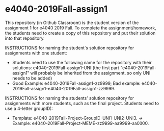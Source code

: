 # e4040-2019Fall-assign1
This repository (in Github Classroom) is the student version of the assignment 1 for e4040 2019 Fall.
To complete the assignment/homework, the students need to create a copy of this repository and put their solution into that repository.

INSTRUCTIONS for naming the student's solution repository for assignments with one student:
* Students need to use the following name for the repository with their solutions: e4040-2019Fall-assign1-UNI (the first part "e4040-2019Fall-assign1" will probably be inherited from the assignment, so only UNI needs to be added) 
* Good Example: e4040-2019Fall-assign1-zz9999;   Bad example: e4040-2019Fall-assign1-e4040-2019Fall-assign1-zz9999.

INSTRUCTIONS for naming the students' solution repository for assignments with more students, such as the final project. Students need to use a 4-letter groupID): 
* Template: e4040-2019Fall-Project-GroupID-UNI1-UNI2-UNI3. -> Example: e4040-2019Fall-Project-MEME-zz9999-aa9999-aa0000.

